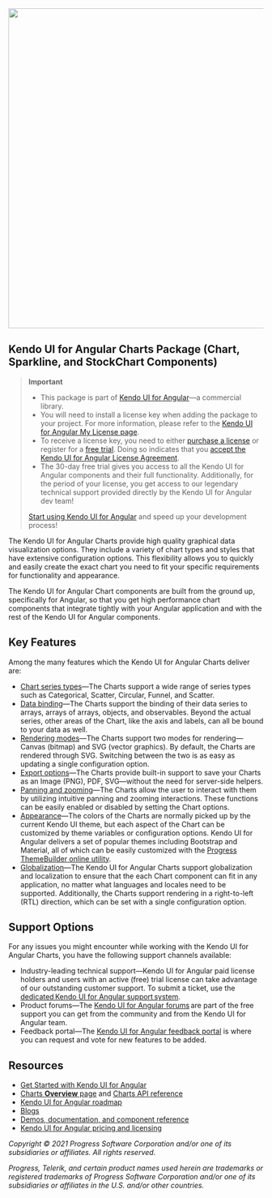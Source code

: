 <a href="https://www.telerik.com/kendo-angular-ui/" target="_blank">
<img width="631" src="https://www.telerik.com/kendo-angular-ui/npm-banner.svg">
</a>

## Kendo UI for Angular Charts Package (Chart, Sparkline, and StockChart Components)

> **Important**
> * This package is part of [Kendo UI for Angular](https://www.telerik.com/kendo-angular-ui?utm_medium=referral&utm_source=npm&utm_campaign=kendo-ui-angular-trial-npm-charts)&mdash;a commercial library.
> * You will need to install a license key when adding the package to your project. For more information, please refer to the [Kendo UI for Angular My License page](https://www.telerik.com/kendo-angular-ui/my-license?utm_medium=referral&utm_source=npm&utm_campaign=kendo-ui-angular-trial-npm-charts).
> * To receive a license key, you need to either [purchase a license](https://www.telerik.com/purchase/kendo-ui?utm_medium=referral&utm_source=npm&utm_campaign=kendo-ui-angular-trial-npm-charts) or register for a [free trial](https://www.telerik.com/download-login-v2-kendo-angular-ui?utm_medium=referral&utm_source=npm&utm_campaign=kendo-ui-angular-trial-npm-charts). Doing so indicates that you [accept the Kendo UI for Angular License Agreement](https://www.telerik.com/purchase/license-agreement/kendo-ui?utm_medium=referral&utm_source=npm&utm_campaign=kendo-ui-angular-trial-npm-charts).
> * The 30-day free trial gives you access to all the Kendo UI for Angular components and their full functionality. Additionally, for the period of your license, you get access to our legendary technical support provided directly by the Kendo UI for Angular dev team!
>
> [Start using Kendo UI for Angular](https://www.telerik.com/download-login-v2-kendo-angular-ui?utm_medium=referral&utm_source=npm&utm_campaign=kendo-ui-angular-trial-npm-charts) and speed up your development process!

The Kendo UI for Angular Charts provide high quality graphical data visualization options. They include a variety of chart types and styles that have extensive configuration options. This flexibility allows you to quickly and easily create the exact chart you need to fit your specific requirements for functionality and appearance.

The Kendo UI for Angular Chart components are built from the ground up, specifically for Angular, so that you get high performance chart components that integrate tightly with your Angular application and with the rest of the Kendo UI for Angular components.

## Key Features

Among the many features which the Kendo UI for Angular Charts deliver are:

* [Chart series types](https://www.telerik.com/kendo-angular-ui/components/charts/series-types/)&mdash;The Charts support a wide range of series types such as Categorical, Scatter, Circular, Funnel, and Scatter.
* [Data binding](https://www.telerik.com/kendo-angular-ui/components/charts/chart/data-binding/)&mdash;The Charts support the binding of their data series to arrays, arrays of arrays, objects, and observables. Beyond the actual series, other areas of the Chart, like the axis and labels, can all be bound to your data as well.
* [Rendering modes](https://www.telerik.com/kendo-angular-ui/components/charts/chart/rendering/)&mdash;The Charts support two modes for rendering—Canvas (bitmap) and SVG (vector graphics). By default, the Charts are rendered through SVG. Switching between the two is as easy as updating a single configuration option.
* [Export options](https://www.telerik.com/kendo-angular-ui/components/charts/chart/export-options/)&mdash;The Charts provide built-in support to save your Charts as an Image (PNG), PDF, SVG&mdash;without the need for server-side helpers.
* [Panning and zooming](https://www.telerik.com/kendo-angular-ui/components/charts/chart/pan-zoom/)&mdash;The Charts allow the user to interact with them by utilizing intuitive panning and zooming interactions. These functions can be easily enabled or disabled by setting the Chart options.
* [Appearance](https://www.telerik.com/kendo-angular-ui/components/charts/chart/styling/)&mdash;The colors of the Charts are normally picked up by the current Kendo UI theme, but each aspect of the Chart can be customized by theme variables or configuration options. Kendo UI for Angular delivers a set of popular themes including Bootstrap and Material, all of which can be easily customized with the [Progress ThemeBuilder online utility](https://themebuilder.telerik.com/kendo-angular-ui).
* [Globalization](https://www.telerik.com/kendo-angular-ui/components/charts/globalization/)&mdash;The Kendo UI for Angular Charts support globalization and localization to ensure that the each Chart component can fit in any application, no matter what languages and locales need to be supported. Additionally, the Charts support rendering in a right-to-left (RTL) direction, which can be set with a single configuration option.

## Support Options

For any issues you might encounter while working with the Kendo UI for Angular Charts, you have the following support channels available:

* Industry-leading technical support&mdash;Kendo UI for Angular paid license holders and users with an active (free) trial license can take advantage of our outstanding customer support. To submit a ticket, use the [dedicated Kendo UI for Angular support system](https://www.telerik.com/account/support-tickets?utm_medium=referral&utm_source=npm&utm_campaign=kendo-ui-angular-trial-npm-charts).
* Product forums&mdash;The [Kendo UI for Angular forums](https://www.telerik.com/forums/kendo-angular-ui?utm_medium=referral&utm_source=npm&utm_campaign=kendo-ui-angular-trial-npm-charts) are part of the free support you can get from the community and from the Kendo UI for Angular team.
* Feedback portal&mdash;The [Kendo UI for Angular feedback portal](https://feedback.telerik.com/kendo-angular-ui?utm_medium=referral&utm_source=npm&utm_campaign=kendo-ui-angular-trial-npm-charts) is where you can request and vote for new features to be added.

## Resources

* [Get Started with Kendo UI for Angular](https://www.telerik.com/kendo-angular-ui/getting-started?utm_medium=referral&utm_source=npm&utm_campaign=kendo-ui-angular-trial-npm-charts)
* [Charts **Overview** page](https://www.telerik.com/kendo-angular-ui/components/charts?utm_medium=referral&utm_source=npm&utm_campaign=kendo-ui-angular-trial-npm-charts) and [Charts API reference](https://www.telerik.com/kendo-angular-ui/components/charts/api?utm_medium=referral&utm_source=npm&utm_campaign=kendo-ui-angular-trial-npm-charts)
* [Kendo UI for Angular roadmap](https://www.telerik.com/kendo-angular-ui/roadmap?utm_medium=referral&utm_source=npm&utm_campaign=kendo-ui-angular-trial-npm-charts)
* [Blogs](http://www.telerik.com/blogs/kendo-ui?utm_medium=referral&utm_source=npm&utm_campaign=kendo-ui-angular-trial-npm-charts)
* [Demos, documentation, and component reference](https://www.telerik.com/kendo-angular-ui/components?utm_medium=referral&utm_source=npm&utm_campaign=kendo-ui-angular-trial-npm-charts)
* [Kendo UI for Angular pricing and licensing](https://www.telerik.com/purchase/kendo-ui?utm_medium=referral&utm_source=npm&utm_campaign=kendo-ui-angular-trial-npm-charts)

*Copyright © 2021 Progress Software Corporation and/or one of its subsidiaries or affiliates. All rights reserved.*

*Progress, Telerik, and certain product names used herein are trademarks or registered trademarks of Progress Software Corporation and/or one of its subsidiaries or affiliates in the U.S. and/or other countries.*
